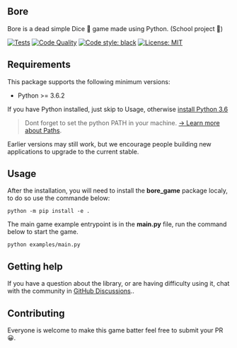 ## Bore

Bore is a dead simple Dice 🎲 game made using Python. (School project 📖)

[![Tests](https://github.com/younessidbakkasse/bore/actions/workflows/ci.yml/badge.svg)](https://github.com/younessidbakkasse/bore/actions/workflows/ci.yml)
[![Code Quality](https://github.com/younessidbakkasse/bore/actions/workflows/quality.yml/badge.svg?branch=main)](https://github.com/younessidbakkasse/bore/actions/workflows/quality.yml)
[![Code style: black](https://img.shields.io/badge/code%20style-black-000000.svg)](https://github.com/psf/black)
[![License: MIT](https://img.shields.io/badge/License-MIT-green.svg)](https://opensource.org/licenses/MIT)

## Requirements

This package supports the following minimum versions:

* Python >= 3.6.2

If you have Python installed, just skip to Usage, otherwise [install Python 3.6](https://www.python.org/downloads/release/python-360/)

> Dont forget to set the python PATH in your machine.
> [→ Learn more about Paths](https://www.javatpoint.com/how-to-set-python-path).

Earlier versions may still work, but we encourage people building new applications
to upgrade to the current stable.

## Usage

After the installation, you will need to install the **bore_game** package localy, to do so use the commande below:

```shell
python -m pip install -e .
```

The main game example entrypoint is in the **main.py** file, run the command below to start the game.

```shell
python examples/main.py
```

## Getting help

If you have a question about the library, or are having difficulty using it,
chat with the community in [GitHub Discussions](https://github.com/younessidbakkasse/bore/discussions)..


## Contributing

Everyone is welcome to make this game batter feel free to submit your PR 😀.

